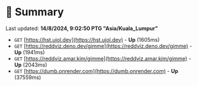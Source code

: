 # 📖 Summary
Last updated: **14/8/2024, 9:02:50 PTG "Asia/Kuala_Lumpur"**

- `GET` [https://hst.ujol.dev](https://hst.ujol.dev) - **Up** (1605ms)
- `GET` [https://reddviz.deno.dev/gimme](https://reddviz.deno.dev/gimme) - **Up** (1941ms)
- `GET` [https://reddviz.amar.kim/gimme](https://reddviz.amar.kim/gimme) - **Up** (2043ms)
- `GET` [https://dumb.onrender.com](https://dumb.onrender.com) - **Up** (37559ms)
